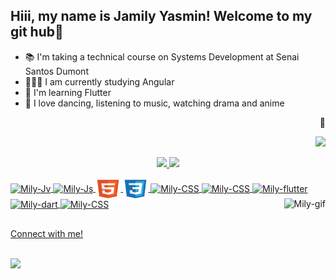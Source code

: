 ## Hiii, my name is Jamily Yasmin! Welcome to my git hub🐼

- 📚 I'm taking a technical course on Systems Development at Senai Santos Dumont 
- 👩🏽‍💻 I am currently studying Angular
- 🚀 I'm learning Flutter 
- 🧡 I love dancing, listening to music, watching drama and anime
<div>
  <p align="right"> 👀 </p>
  <p align="right">   <img alingn="center" src="https://profile-counter.glitch.me/Jamilyasbarb/count.svg" /></p>
</div>
<div align="center">
  <a href="https://github.com/Jamilyasbarb">
  <img height="180em" src="https://github-readme-stats.vercel.app/api?username=Jamilyasbarb&show_icons=true&theme=dracula&include_all_commits=true&count_private=true"/>
  <img height="180em" src="https://github-readme-stats.vercel.app/api/top-langs/?username=Jamilyasbarb&layout=compact&langs_count=7&theme=dracula"/>
</div>
  
  <div style="display: inline_block"><br>
    <img align="center" alt="Mily-Jv" height="30" width="50" src="https://cdn.jsdelivr.net/gh/devicons/devicon/icons/java/java-original.svg">
    <img align="center" alt="Mily-Js" height="30" width="40" src="https://cdn.jsdelivr.net/gh/devicons/devicon/icons/javascript/javascript-original.svg"> 
    <img align="center" alt="Mily-HTML" height="30" width="40" src="https://raw.githubusercontent.com/devicons/devicon/master/icons/html5/html5-original.svg">
    <img align="center" alt="Mily-CSS" height="30" width="40" src="https://raw.githubusercontent.com/devicons/devicon/master/icons/css3/css3-original.svg">
    <img align="center" alt="Mily-CSS" height="30" width="40" src="https://cdn.jsdelivr.net/gh/devicons/devicon/icons/angularjs/angularjs-plain.svg" />
    <img align="center" alt="Mily-CSS" height="50" width="60" src="https://cdn.jsdelivr.net/gh/devicons/devicon/icons/spring/spring-original-wordmark.svg"/>
    <img align="center" alt="Mily-flutter" height="30" width="40" src="https://cdn.jsdelivr.net/gh/devicons/devicon/icons/flutter/flutter-original.svg"/>
    <img align="center" alt="Mily-dart" height="70" width="90" src="https://cdn.jsdelivr.net/gh/devicons/devicon/icons/dart/dart-plain-wordmark.svg"/>
    <img align="center" alt="Mily-CSS" height="70" width="90" src="https://cdn.jsdelivr.net/gh/devicons/devicon/icons/mysql/mysql-original-wordmark.svg" />
    <img align="right" height="150" alt="Mily-gif" src="https://i.picasion.com/pic92/e9ceb727032a4692505189624e0eec93.gif">
  </div>
  
  ##

  <div>
   <p>Connect with me!</p>
    <br>
       <a href="https://www.linkedin.com/in/jamily-yasmin-1a623121b/" target="_blank"><img src="https://img.shields.io/badge/-LinkedIn-%230077B5?style=for-the-badge&logo=linkedin&logoColor=white" target="_blank"></a> 
  </div>
  
  
 
